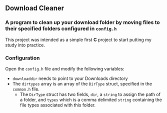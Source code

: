 ## Download Cleaner
### A program to clean up your download folder by moving files to their specified folders configured in `config.h`
This project was intended as a simple first **C** project to start putting my study into practice. 

### Configuration
Open the `config.h` file and modify the following variables:
* `downloaddir` needs to point to your Downloads directory
* The `dirtypes` array is an array of the `DirType` struct, specified in the `common.h` file.
    * The `DirType` struct has two fields, `dir`, a `string` to assign the path of a folder, and `types` which is a comma delimited `string` containing the file types associated with this folder.



